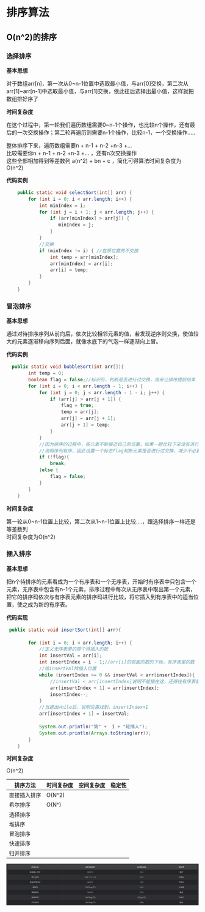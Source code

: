 # 排序算法
## O(n^2)的排序
### 选择排序
**基本思想**

对于数组arr[n]，第一次从0~n-1位置中选取最小值，与arr[0]交换，第二次从arr[1]~arr[n-1]中选取最小值，与arr[1]交换，依此往后选择出最小值，这样就把数组排好序了

**时间复杂度**

在这个过程中，第一轮我们遍历数组需要0~n-1个操作，也比较n个操作，还有最后的一次交换操作；第二轮再遍历则需要n-1个操作，比较n-1，一个交换操作.....

整体排序下来，遍历数组需要n + n-1 + n-2 +n-3 +...  
比较需要你n + n-1 + n-2 +n-3 +... ，还有n次交换操作  
这些全部相加得到等差数列 a(n^2) + bn + c ，简化可得算法时间复杂度为 O(n^2)

**代码实例**

~~~java
    public static void selectSort(int[] arr) {
        for (int i = 0; i < arr.length; i++) {
            int minIndex = i;
            for (int j = i + 1; j < arr.length; j++) {
                if (arr[minIndex] > arr[j]) {
                   minIndex = j;
                }
            }
            //交换
            if (minIndex != i) { //在原位置的不交换
                int temp = arr[minIndex];
                arr[minIndex] = arr[i];
                arr[i] = temp;
            }
        }
    }
~~~
### 冒泡排序
**基本思想**

通过对待排序序列从前向后，依次比较相邻元素的值，若发现逆序则交换，使值较大的元素逐渐移向序列后面，就像水底下的气泡一样逐渐向上冒。

**代码实例**

~~~java
  public static void bubbleSort(int arr[]){
        int temp = 0;
        boolean flag = false;//标识符，判断是否进行过交换，用来让排序提前结束
        for (int i = 0; i < arr.length - 1; i++) {
            for (int j = 0; j < arr.length - 1 - i; j++) {
                if (arr[j] > arr[j + 1]) {
                    flag = true;
                    temp = arr[j];
                    arr[j] = arr[j + 1];
                    arr[j + 1] = temp;
                }
            }
            //因为排序的过程中，各元素不断接近自己的位置，如果一趟比较下来没有进行过交换，
            //说明序列有序，因此设置一个标志flag判断元素是否进行过交换，减少不必要的比较
            if (!flag){
                break;
            }else {
                flag = false;
            }
        }
    }
~~~

**时间复杂度**

第一轮从0~n-1位置上比较，第二次从1~n-1位置上比较....，跟选择排序一样还是等差数列  
时间复杂度为O(n^2)

### 插入排序
**基本思想**

把n个待排序的元素看成为一个有序表和一个无序表，开始时有序表中只包含一个元素，无序表中包含有n-1个元素，排序过程中每次从无序表中取出第一个元素，把它的排序码依次与有序表元素的排序码进行比较，将它插入到有序表中的适当位置，使之成为新的有序表。

**代码实现**

~~~java
 public static void insertSort(int[] arr){
 
        for (int i = 0; i < arr.length; i++) {
            //定义无序表里的那个待插入的数
            int insertVal = arr[i];
            int insertIndex = i - 1;//arr[i]的前面的数的下标，有序表里的数
            //给insertVal找插入位置
            while (insertIndex >= 0 && insertVal < arr[insertIndex]){
                //insertVal < arr[insertIndex]说明不能插在这，还得往有序表前找
                arr[insertIndex + 1] = arr[insertIndex];
                insertIndex--;
            }
            //当退出while后，说明位置找到，insertIndex+1
            arr[insertIndex + 1] = insertVal;
 
            System.out.println("第" +  i + "轮插入");
            System.out.println(Arrays.toString(arr));
        }
    }
~~~

**时间复杂度**

O(n^2)


| 排序方法     | 时间复杂度 | 空间复杂度 | 稳定性 |
| ------------ | ---------- | ---------- | ------ |
| 直接插入排序 | O(N^2)     |            |        |
| 希尔排序     | O(N^)      |            |        |
| 选择排序     |            |            |        |
| 堆排序       |            |            |        |
| 冒泡排序     |            |            |        |
| 快速排序     |            |            |        |
| 归并排序     |            |            |        |

![1703488684827](image/2023-10-04-arrays/1703488684827.png)